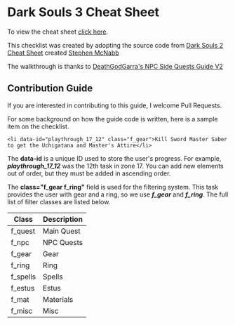 # Dark Souls 3 Cheat Sheet

To view the cheat sheet [click here](http://desertsam.github.io/dark-souls-3-cheat-sheet/).

This checklist was created by adopting the source code from [Dark Souls 2 Cheat Sheet](https://github.com/smcnabb/dark-souls-2-cheat-sheet/tree/gh-pages) created [Stephen McNabb](https://github.com/smcnabb)

The walkthrough is thanks to [DeathGodGarra's NPC Side Quests Guide V2](https://www.gamefaqs.com/boards/168566-dark-souls-iii/73599466)

## Contribution Guide

If you are interested in contributing to this guide, I welcome Pull Requests.

For some background on how the guide code is written, here is a sample item on the checklist.

```
<li data-id="playthrough_17_12" class="f_gear">Kill Sword Master Saber to get the Uchigatana and Master's Attire</li>
```

The **data-id** is a unique ID used to store the user's progress. For example, ***playthrough_17_12*** was the 12th task in zone 17. You can add new elements out of order, but they must be added in ascending order.

The **class="f_gear f_ring"** field is used for the filtering system. This task provides the user with gear and a ring, so we use ***f_gear*** and ***f_ring***. The full list of filter classes are listed below.

| Class    | Description |
|---       |---          |
| f_quest  | Main Quest  |
| f_npc    | NPC Quests  |
| f_gear   | Gear        |
| f_ring   | Ring        |
| f_spells | Spells      |
| f_estus  | Estus        |
| f_mat    | Materials   |
| f_misc   | Misc        |
